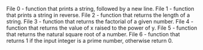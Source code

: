 File 0 - function that prints a string, followed by a new line.
File 1 - function that prints a string in reverse.
File 2 - function that returns the length of a string.
File 3 - function that returns the factorial of a given number.
File 4 - function that returns the value of x raised to the power of y.
File 5 - function that returns the natural square root of a number.
File 6 - function that returns 1 if the input integer is a prime number, otherwise return 0.
